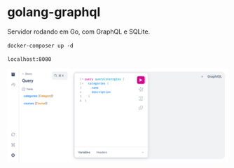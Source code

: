 # golang-graphql

Servidor rodando em Go, com GraphQL e SQLite.

`docker-composer up -d`

`localhost:8080`

![Demonstração do Playground do GraphQL](/demo_play.png)